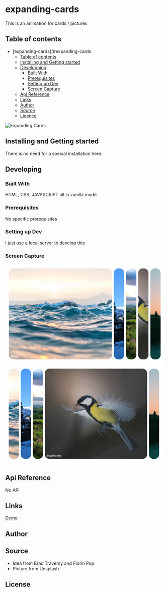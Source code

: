 # expanding-cards

This is an animation for cards / pictures

## Table of contents

- [expanding-cards](#expanding-cards
  - [Table of contents](#table-of-contents)
  - [Installing and Getting started](#installing-and-getting-started)
  - [Developping](#developing)
    - [Built With](#built-with)
    - [Prerequisites](#prerequisites)
    - [Setting up Dev](#setting-up-dev)
    - [Screen Capture](#screen-capture)
  - [Api Reference](#api-reference)
  - [Links](#links)
  - [Author](#author)
  - [Source](#source)
  - [Licence](#license)

![Expanding Cards](https://github.com/kevinbdx35/expanding-cards/blob/main/screen-capture-gif.gif?raw=true)

## Installing and Getting started

There is no need for a special installation here.

## Developing

### Built With

HTML, CSS, JAVASCRIPT all in vanilla mode

### Prerequisites

No specific prerequisites

### Setting up Dev

I just use a local server to develop this

### Screen Capture
![Expanding Cards](https://github.com/kevinbdx35/expanding-cards/blob/main/expanding-cards.png?raw=true)
![Expanding Cards](https://github.com/kevinbdx35/expanding-cards/blob/main/expanding-cards-2.png?raw=true)

## Api Reference

No API

## Links

[Demo](https://kevinbdx35.github.io/expanding-cards/)

## Author

## Source

- Idea from Brad Traversy and Florin Pop
- Picture from Unsplash


## License

